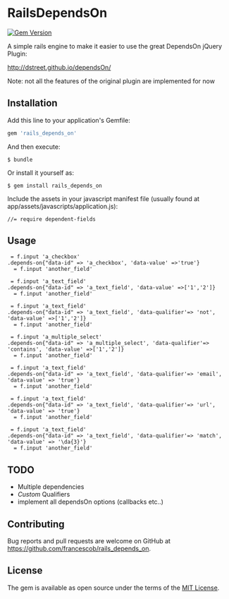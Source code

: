 # RailsDependsOn

[![Gem Version](https://badge.fury.io/rb/rails_depends_on.svg)](http://badge.fury.io/rb/rails_depends_on)

A simple rails engine to make it easier to use the great DependsOn jQuery Plugin:

http://dstreet.github.io/dependsOn/

Note: not all the features of the original plugin are implemented for now


## Installation

Add this line to your application's Gemfile:

```ruby
gem 'rails_depends_on'
```

And then execute:

    $ bundle

Or install it yourself as:

    $ gem install rails_depends_on

Include the assets in your javascript manifest file (usually found at app/assets/javascripts/application.js):
   
    //= require dependent-fields
    

## Usage

  ```haml
   = f.input 'a_checkbox'
  .depends-on{"data-id" => 'a_checkbox', 'data-value' =>'true'}
    = f.input 'another_field'
  ```

  ```haml
   = f.input 'a_text_field'
  .depends-on{"data-id" => 'a_text_field', 'data-value' =>['1','2']}
    = f.input 'another_field'
  ```

  ```haml
   = f.input 'a_text_field'
  .depends-on{"data-id" => 'a_text_field', 'data-qualifier'=> 'not', 'data-value' =>['1','2']}
    = f.input 'another_field'
  ```

  ```haml
   = f.input 'a_multiple_select'
  .depends-on{"data-id" => 'a_multiple_select', 'data-qualifier'=> 'contains', 'data-value' =>['1','2']}
    = f.input 'another_field'
  ```

  ```haml
   = f.input 'a_text_field'
  .depends-on{"data-id" => 'a_text_field', 'data-qualifier'=> 'email', 'data-value' => 'true'}
    = f.input 'another_field'
  ```

  ```haml
   = f.input 'a_text_field'
  .depends-on{"data-id" => 'a_text_field', 'data-qualifier'=> 'url', 'data-value' => 'true'}
    = f.input 'another_field'
  ```

  ```haml
   = f.input 'a_text_field'
  .depends-on{"data-id" => 'a_text_field', 'data-qualifier'=> 'match', 'data-value' => '\da{3}'}
    = f.input 'another_field'
  ```

## TODO

  * Multiple dependencies
  * *Custom* Qualifiers
  * implement all dependsOn options (callbacks etc..)

## Contributing

Bug reports and pull requests are welcome on GitHub at https://github.com/francescob/rails_depends_on.


## License

The gem is available as open source under the terms of the [MIT License](http://opensource.org/licenses/MIT).
